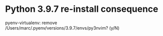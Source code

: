 # Python 3.9.7 re-install consequence
pyenv-virtualenv: remove /Users/marc/.pyenv/versions/3.9.7/envs/py3nvim? (y/N)

